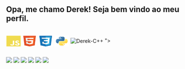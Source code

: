 ## Opa, me chamo Derek! Seja bem vindo ao meu perfil.

<div style="display: inline_block"><br>
  <img align="center" alt="Derek-JS" height="30" width="40" src="https://raw.githubusercontent.com/devicons/devicon/master/icons/javascript/javascript-plain.svg">
  <img align="center" alt="Derek-HTML" height="30" width="40" src="https://raw.githubusercontent.com/devicons/devicon/master/icons/html5/html5-original.svg">
  <img align="center" alt="Derek-CSS" height="30" width="40" src="https://raw.githubusercontent.com/devicons/devicon/master/icons/css3/css3-original.svg">
  <img align="center" alt="Derek-Python" height="30" width="40" src="https://raw.githubusercontent.com/devicons/devicon/master/icons/python/python-original.svg">
  <img align="center" alt="Derek-C++" height="30" width="40" src="https://cdn.jsdelivr.net/gh/devicons/devicon/icons/cplusplus/cplusplus-original.svg"/>
">
</div>
  
  ##
 
<div> 
  <a href="" target="_blank"><img src="https://img.shields.io/badge/YouTube-FF0000?style=for-the-badge&logo=youtube&logoColor=white" target="_blank"></a>
  <a href="" target="_blank"><img src="https://img.shields.io/badge/-Instagram-%23E4405F?style=for-the-badge&logo=instagram&logoColor=white" target="_blank"></a>
 	<a href="" target="_blank"><img src="https://img.shields.io/badge/Twitch-9146FF?style=for-the-badge&logo=twitch&logoColor=white" target="_blank"></a>
  <a href="" target="_blank"><img src="https://img.shields.io/badge/Discord-7289DA?style=for-the-badge&logo=discord&logoColor=white" target="_blank"></a> 
  <a href="" target="_blank"><img src="https://img.shields.io/badge/Discord-7289DA?style=for-the-badge&logo=discord&logoColor=white" target="_blank"></a> 
  <a href="" target="_blank"><img src="https://img.shields.io/badge/-LinkedIn-%230077B5?style=for-the-badge&logo=linkedin&logoColor=white" target="_blank"></a> 
</div>

